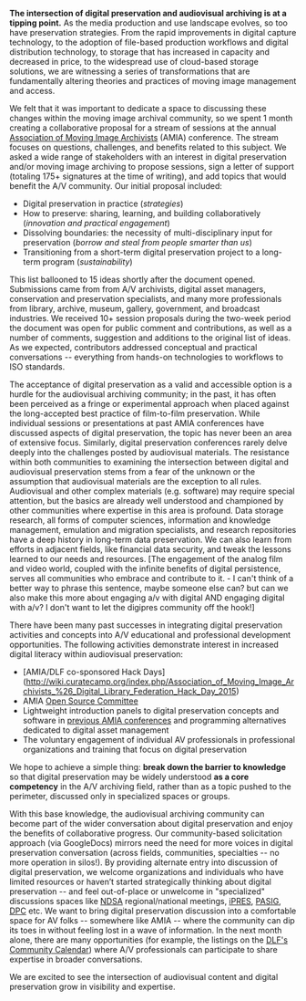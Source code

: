 **The intersection of digital preservation and audiovisual archiving is at a tipping point.** As the media production and use landscape evolves, so too have preservation strategies. From the rapid improvements in digital capture technology, to the adoption of file-based production workflows and digital distribution technology, to storage that has increased in capacity and decreased in price, to the widespread use of cloud-based storage solutions, we are witnessing a series of transformations that are fundamentally altering theories and practices of moving image management and access.  

We felt that it was important to dedicate a space to discussing these changes within the moving image archival community, so we spent 1 month creating a collaborative proposal for a stream of sessions at the annual [Association of Moving Image Archivists](http://amianet.org/) (AMIA) conference. The stream focuses on questions, challenges, and benefits related to this subject. We asked a wide range of stakeholders with an interest in digital preservation and/or moving image archiving to propose sessions, sign a letter of support (totaling 175+ signatures at the time of writing), and add topics that would benefit the A/V community. Our initial proposal included:
- Digital preservation in practice (_strategies_)
- How to preserve: sharing, learning, and building collaboratively (_innovation and practical engagement_)
- Dissolving boundaries: the necessity of multi-disciplinary input for preservation (_borrow and steal from people smarter than us_)
- Transitioning from a short-term digital preservation project to a long-term program (_sustainability_)

This list ballooned to 15 ideas shortly after the document opened. Submissions came from from A/V archivists, digital asset managers, conservation and preservation specialists, and many more professionals from library, archive, museum, gallery, government, and broadcast industries. We received 10+ session proposals during the two-week period the document was open for public comment and contributions, as well as a number of comments, suggestion and additions to the original list of ideas. As we expected, contributors addressed conceptual and practical conversations -- everything from hands-on technologies to workflows to ISO standards.

The acceptance of digital preservation as a valid and accessible option is a hurdle for the audiovisual archiving community; in the past, it has often been perceived as a fringe or experimental approach when placed against the long-accepted best practice of film-to-film preservation. While individual sessions or presentations at past AMIA conferences have discussed aspects of digital preservation, the topic has never been an area of extensive focus. Similarly, digital preservation conferences rarely delve deeply into the challenges posted by audiovisual materials. The resistance within both communities to examining the intersection between digital and audiovisual preservation stems from a fear of the unknown or the assumption that audiovisual materials are the exception to all rules. Audiovisual and other complex materials (e.g. software) may require special attention, but the basics are already well understood and championed by other communities where expertise in this area is profound. Data storage research, all forms of computer sciences, information and knowledge management, emulation and migration specialists, and research repositories have a deep history in long-term data preservation. We can also learn from efforts in adjacent fields, like financial data security, and tweak the lessons learned to our needs and resources. [The engagement of the analog film and video world, coupled with the infinite benefits of digital persistence, serves all communities who embrace and contribute to it. - I can't think of a better way to phrase this sentence, maybe someone else can? but can we also make this more about engaging a/v with digital AND engaging digital with a/v? I don't want to let the digipres community off the hook!]

There have been many past successes in integrating digital preservation activities and concepts into A/V educational and professional development opportunities. The following activities demonstrate interest in increased digital literacy within audiovisual preservation:
- [AMIA/DLF co-sponsored Hack Days] (http://wiki.curatecamp.org/index.php/Association_of_Moving_Image_Archivists_%26_Digital_Library_Federation_Hack_Day_2015)
- AMIA [Open Source Committee](https://github.com/amiaopensource)
- Lightweight introduction panels to digital preservation concepts and software in [previous AMIA conferences](http://amianet.org/events/past-conferences) and programming alternatives dedicated to digital asset management
- The voluntary engagement of individual AV professionals in professional organizations and training that focus on digital preservation

We hope to achieve a simple thing: **break down the barrier to knowledge** so that digital preservation may be widely understood **as a core competency** in the A/V archiving field, rather than as a topic pushed to the perimeter, discussed only in specialized spaces or groups. 

With this base knowledge, the audiovisual archiving community can become part of the wider conversation about digital preservation and enjoy the benefits of collaborative progress. Our community-based solicitation approach (via GoogleDocs) mirrors need the need for more voices in digital preservation conversation (across fields, communities, specialties -- no more operation in silos!). By providing alternate entry into discussion of digital preservation, we welcome organizations and individuals who have limited resources or haven’t started strategically thinking about digital preservation -- and feel out-of-place or unwelcome in "specialized" discussions spaces like [NDSA](http://ndsa.diglib.org/) regional/national meetings, [iPRES](http://ipres-conference.org/), [PASIG](http://www.preservationandarchivingsig.org/), [DPC](http://www.dpconline.org/) etc. We want to bring digital preservation discussion into a comfortable space for AV folks -- somewhere like AMIA -- where the community can dip its toes in without feeling lost in a wave of information. In the next month alone, there are many opportunities (for example, the listings on the [DLF's Community Calendar](http://digital-conferences-calendar.info)) where A/V professionals can participate to share expertise in broader conversations.

We are excited to see the intersection of audiovisual content and digital preservation grow in visibility and expertise.  
